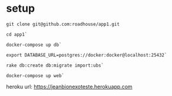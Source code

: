# setup

```
git clone git@github.com:roadhouse/app1.git
```

```
cd app1`
```

```
docker-compose up db`
```
```
export DATABASE_URL=postgres://docker:docker@localhost:25432`
```
```
rake db:create db:migrate import:ubs`
```
```
docker-compose up web`
```

heroku url: https://jeanbionexoteste.herokuapp.com
  

